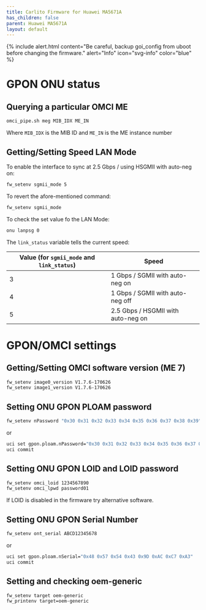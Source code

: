 ```yaml
---
title: Carlito Firmware for Huawei MA5671A
has_children: false
parent: Huawei MA5671A
layout: default
---
```


{% include alert.html content="Be careful, backup goi_config from uboot before changing the firmware." alert="Info" icon="svg-info" color="blue" %}

# GPON ONU status

## Querying a particular OMCI ME
```sh
omci_pipe.sh meg MIB_IDX ME_IN
```
Where `MIB_IDX` is the MIB ID and `ME_IN` is the ME instance number

## Getting/Setting Speed LAN Mode

To enable the interface to sync at 2.5 Gbps / using HSGMII with auto-neg on:

```sh
fw_setenv sgmii_mode 5
```

To revert the afore-mentioned command:
```sh
fw_setenv sgmii_mode
```

To check the set value fo the LAN Mode:

```sh
onu lanpsg 0
```
The `link_status` variable tells the current speed:

| Value (for `sgmii_mode` and `link_status`) | Speed                              |
| ------------------------------------------ | ---------------------------------- |
| 3                                          | 1 Gbps / SGMII with auto-neg on    |
| 4                                          | 1 Gbps / SGMII with auto-neg off   |
| 5                                          | 2.5 Gbps / HSGMII with auto-neg on |

# GPON/OMCI settings

## Getting/Setting OMCI software version (ME 7)
```sh
fw_setenv image0_version V1.7.6-170626
fw_setenv image1_version V1.7.6-170626
```

## Setting ONU GPON PLOAM password
```sh
fw_setenv nPassword "0x30 0x31 0x32 0x33 0x34 0x35 0x36 0x37 0x38 0x39"
```
or
```sh
uci set gpon.ploam.nPassword="0x30 0x31 0x32 0x33 0x34 0x35 0x36 0x37 0x38 0x39"
uci commit 
```

## Setting ONU GPON LOID and LOID password
```sh
fw_setenv omci_loid 1234567890
fw_setenv omci_lpwd password01
```
If LOID is disabled in the firmware try alternative software.

## Setting ONU GPON Serial Number
```sh
fw_setenv ont_serial ABCD12345678
```
or
```sh
uci set gpon.ploam.nSerial="0x48 0x57 0x54 0x43 0x9D 0xAC 0xC7 0xA3"
uci commit 
```

## Setting and checking oem-generic
```sh
fw_setenv target oem-generic
fw_printenv target=oem-generic
```